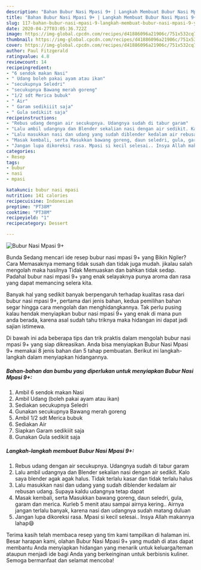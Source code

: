 ```yaml
---
description: "Bahan Bubur Nasi Mpasi 9+ | Langkah Membuat Bubur Nasi Mpasi 9+ Yang Bikin Ngiler"
title: "Bahan Bubur Nasi Mpasi 9+ | Langkah Membuat Bubur Nasi Mpasi 9+ Yang Bikin Ngiler"
slug: 117-bahan-bubur-nasi-mpasi-9-langkah-membuat-bubur-nasi-mpasi-9-yang-bikin-ngiler
date: 2020-04-27T03:05:36.722Z
image: https://img-global.cpcdn.com/recipes/d41886096a21906c/751x532cq70/bubur-nasi-mpasi-9-foto-resep-utama.jpg
thumbnail: https://img-global.cpcdn.com/recipes/d41886096a21906c/751x532cq70/bubur-nasi-mpasi-9-foto-resep-utama.jpg
cover: https://img-global.cpcdn.com/recipes/d41886096a21906c/751x532cq70/bubur-nasi-mpasi-9-foto-resep-utama.jpg
author: Paul Fitzgerald
ratingvalue: 4.8
reviewcount: 14
recipeingredient:
- "6 sendok makan Nasi"
- " Udang boleh pakai ayam atau ikan"
- "secukupnya Seledri"
- "secukupnya Bawang merah goreng"
- "1/2 sdt Merica bubuk"
- " Air"
- " Garam sedikiiit saja"
- " Gula sedikiit saja"
recipeinstructions:
- "Rebus udang dengan air secukupnya. Udangnya sudah di tabur garam"
- "Lalu ambil udangnya dan Blender sekalian nasi dengan air sedikit. Kalo saya blender agak agak halus. Tidak terlalu kasar dan tidak terlalu halus"
- "Lalu masukkan nasi dan udang yang sudah diblender kedalam air rebusan udang. Supaya kaldu udangnya tetap dapat"
- "Masak kembali, serta Masukkan bawang goreng, daun seledri, gula, garam dan merica. Kurleb 5 menit atau sampai airnya kering.. Airnya jangan terlalu banyak, karena nasi dan udangnya sudah matang duluan"
- "Jangan lupa dikoreksi rasa. Mpasi si kecil selesai.. Insya Allah makannya lahap😄"
categories:
- Resep
tags:
- bubur
- nasi
- mpasi

katakunci: bubur nasi mpasi 
nutrition: 141 calories
recipecuisine: Indonesian
preptime: "PT38M"
cooktime: "PT38M"
recipeyield: "1"
recipecategory: Dessert

---
```



![Bubur Nasi Mpasi 9+](https://img-global.cpcdn.com/recipes/d41886096a21906c/751x532cq70/bubur-nasi-mpasi-9-foto-resep-utama.jpg)

Bunda Sedang mencari ide resep bubur nasi mpasi 9+ yang Bikin Ngiler? Cara Memasaknya memang tidak susah dan tidak juga mudah. jikalau salah mengolah maka hasilnya Tidak Memuaskan dan bahkan tidak sedap. Padahal bubur nasi mpasi 9+ yang enak selayaknya punya aroma dan rasa yang dapat memancing selera kita.



Banyak hal yang sedikit banyak berpengaruh terhadap kualitas rasa dari bubur nasi mpasi 9+, pertama dari jenis bahan, kedua pemilihan bahan segar hingga cara mengolah dan menghidangkannya. Tak perlu pusing kalau hendak menyiapkan bubur nasi mpasi 9+ yang enak di mana pun anda berada, karena asal sudah tahu triknya maka hidangan ini dapat jadi sajian istimewa.


Di bawah ini ada beberapa tips dan trik praktis dalam mengolah bubur nasi mpasi 9+ yang siap dikreasikan. Anda bisa menyiapkan Bubur Nasi Mpasi 9+ memakai 8 jenis bahan dan 5 tahap pembuatan. Berikut ini langkah-langkah dalam menyiapkan hidangannya.

<!--inarticleads1-->

##### Bahan-bahan dan bumbu yang diperlukan untuk menyiapkan Bubur Nasi Mpasi 9+:

1. Ambil 6 sendok makan Nasi
1. Ambil  Udang (boleh pakai ayam atau ikan)
1. Sediakan secukupnya Seledri
1. Gunakan secukupnya Bawang merah goreng
1. Ambil 1/2 sdt Merica bubuk
1. Sediakan  Air
1. Siapkan  Garam sedikiiit saja
1. Gunakan  Gula sedikiit saja




<!--inarticleads2-->

##### Langkah-langkah membuat Bubur Nasi Mpasi 9+:

1. Rebus udang dengan air secukupnya. Udangnya sudah di tabur garam
1. Lalu ambil udangnya dan Blender sekalian nasi dengan air sedikit. Kalo saya blender agak agak halus. Tidak terlalu kasar dan tidak terlalu halus
1. Lalu masukkan nasi dan udang yang sudah diblender kedalam air rebusan udang. Supaya kaldu udangnya tetap dapat
1. Masak kembali, serta Masukkan bawang goreng, daun seledri, gula, garam dan merica. Kurleb 5 menit atau sampai airnya kering.. Airnya jangan terlalu banyak, karena nasi dan udangnya sudah matang duluan
1. Jangan lupa dikoreksi rasa. Mpasi si kecil selesai.. Insya Allah makannya lahap😄




Terima kasih telah membaca resep yang tim kami tampilkan di halaman ini. Besar harapan kami, olahan Bubur Nasi Mpasi 9+ yang mudah di atas dapat membantu Anda menyiapkan hidangan yang menarik untuk keluarga/teman ataupun menjadi ide bagi Anda yang berkeinginan untuk berbisnis kuliner. Semoga bermanfaat dan selamat mencoba!
